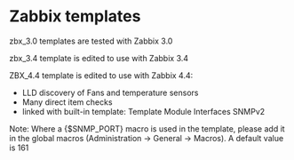 # Zabbix templates

zbx_3.0 templates are tested with Zabbix 3.0

zbx_3.4 template is edited to use with Zabbix 3.4

ZBX_4.4 template is edited to use with Zabbix 4.4:
- LLD discovery of Fans and temperature sensors
- Many direct item checks
- linked with built-in template: Template Module Interfaces SNMPv2

Note: Where a {$SNMP_PORT} macro is used in the template, please add it in the global macros (Administration -> General -> Macros). A default value is 161
